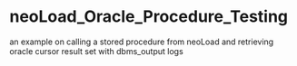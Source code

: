 # neoLoad_Oracle_Procedure_Testing
an example on calling a stored procedure from neoLoad and retrieving oracle cursor result set with dbms_output logs
